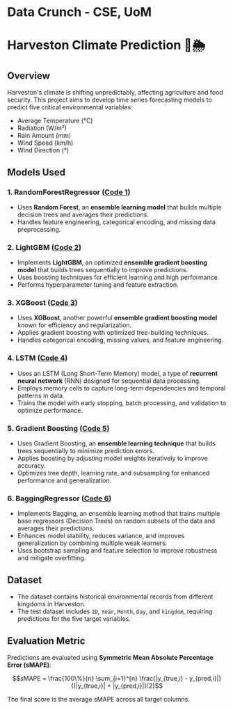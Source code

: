 # Data Crunch - CSE, UoM

# Harveston Climate Prediction 🌾🌦️

## Overview
Harveston's climate is shifting unpredictably, affecting agriculture and food security. This project aims to develop time series forecasting models to predict five critical environmental variables:
- Average Temperature (°C)
- Radiation (W/m²)
- Rain Amount (mm)
- Wind Speed (km/h)
- Wind Direction (°)

## Models Used
### 1. RandomForestRegressor ([Code 1](code%201.py))
- Uses **Random Forest**, an **ensemble learning model** that builds multiple decision trees and averages their predictions.
- Handles feature engineering, categorical encoding, and missing data preprocessing.

### 2. LightGBM ([Code 2](code%202.py))
- Implements **LightGBM**, an optimized **ensemble gradient boosting model** that builds trees sequentially to improve predictions.
- Uses boosting techniques for efficient learning and high performance.
- Performs hyperparameter tuning and feature extraction.

### 3. XGBoost ([Code 3](code%203.py))
- Uses **XGBoost**, another powerful **ensemble gradient boosting model** known for efficiency and regularization.
- Applies gradient boosting with optimized tree-building techniques.
- Handles categorical encoding, missing values, and feature engineering.

### 4. LSTM ([Code 4](code%204.py))
- Uses an LSTM (Long Short-Term Memory) model, a type of **recurrent neural network** (RNN) designed for sequential data processing.
- Employs memory cells to capture long-term dependencies and temporal patterns in data.
- Trains the model with early stopping, batch processing, and validation to optimize performance.

### 5. Gradient Boosting ([Code 5](code%205.py))
- Uses Gradient Boosting, an **ensemble learning technique** that builds trees sequentially to minimize prediction errors.
- Applies boosting by adjusting model weights iteratively to improve accuracy.
- Optimizes tree depth, learning rate, and subsampling for enhanced performance and generalization.

### 6. BaggingRegressor ([Code 6](code%206.py))
- Implements Bagging, an ensemble learning method that trains multiple base regressors (Decision Trees) on random subsets of the data and averages their predictions.
- Enhances model stability, reduces variance, and improves generalization by combining multiple weak learners.
- Uses bootstrap sampling and feature selection to improve robustness and mitigate overfitting.

## Dataset
- The dataset contains historical environmental records from different kingdoms in Harveston.
- The test dataset includes `ID`, `Year`, `Month`, `Day`, and `kingdom`, requiring predictions for the five target variables.

## Evaluation Metric
Predictions are evaluated using **Symmetric Mean Absolute Percentage Error (sMAPE)**:

$$sMAPE = \frac{100\%}{n} \sum_{i=1}^{n} \frac{|y_{true,i} - y_{pred,i}|}{(|y_{true,i}| + |y_{pred,i}|)/2}$$

The final score is the average sMAPE across all target columns.
